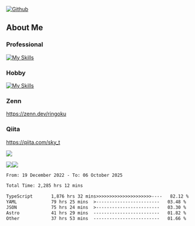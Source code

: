 [![Github](https://img.shields.io/github/followers/skyt-a?label=Follow&style=social)](https://github.com/skyt-a)

## About Me
### Professional
[![My Skills](https://skillicons.dev/icons?i=react,ts,js,nodejs,java,graphql,firebase,githubactions&theme=light)](https://skillicons.dev)
### Hobby
[![My Skills](https://skillicons.dev/icons?i=unity,rust,py&theme=light)](https://skillicons.dev)

### Zenn
https://zenn.dev/ringoku
### Qiita
https://qiita.com/sky_t


![](https://github-profile-summary-cards.vercel.app/api/cards/profile-details?username=skyt-a&theme=default)

![](https://github-profile-summary-cards.vercel.app/api/cards/repos-per-language?username=skyt-a&theme=default)![](https://github-profile-summary-cards.vercel.app/api/cards/stats?username=RinGoku&theme=default)

<!--START_SECTION:waka-->

```txt
From: 19 December 2022 - To: 06 October 2025

Total Time: 2,285 hrs 12 mins

TypeScript       1,876 hrs 32 mins>>>>>>>>>>>>>>>>>>>>>----   82.12 %
YAML             79 hrs 25 mins  >------------------------   03.48 %
JSON             75 hrs 24 mins  >------------------------   03.30 %
Astro            41 hrs 29 mins  -------------------------   01.82 %
Other            37 hrs 53 mins  -------------------------   01.66 %
```

<!--END_SECTION:waka-->
